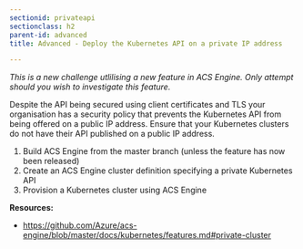 ```yaml
---
sectionid: privateapi
sectionclass: h2
parent-id: advanced
title: Advanced - Deploy the Kubernetes API on a private IP address

---
```

*This is a new challenge utlilising a new feature in ACS Engine. Only attempt should you wish to investigate this feature.*

Despite the API being secured using client certificates and TLS your organisation has a security policy that prevents the Kubernetes API from being offered on a public IP address. Ensure that your Kubernetes clusters do not have their API published on a public IP address.
 
1. Build ACS Engine from the master branch (unless the feature has now been released)
2. Create an ACS Engine cluster definition specifying a private Kubernetes API
3. Provision a Kubernetes cluster using ACS Engine

**Resources:**
- <https://github.com/Azure/acs-engine/blob/master/docs/kubernetes/features.md#private-cluster>